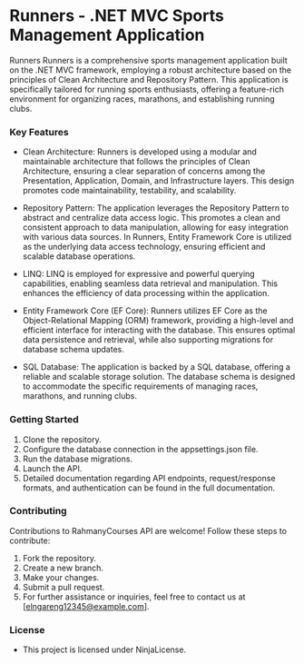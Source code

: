 # Runners - .NET MVC Sports Management Application
Runners Runners is a comprehensive sports management application built on the .NET MVC framework, employing a robust architecture based on the principles of Clean Architecture and Repository Pattern. This application is specifically tailored for running sports enthusiasts, offering a feature-rich environment for organizing races, marathons, and establishing running clubs.

### Key Features
- Clean Architecture: Runners is developed using a modular and maintainable architecture that follows the principles of Clean Architecture, ensuring a clear separation of concerns among the Presentation, Application, Domain, and Infrastructure layers. This design promotes code maintainability, testability, and scalability.

- Repository Pattern: The application leverages the Repository Pattern to abstract and centralize data access logic. This promotes a clean and consistent approach to data manipulation, allowing for easy integration with various data sources. In Runners, Entity Framework Core is utilized as the underlying data access technology, ensuring efficient and scalable database operations.

- LINQ: LINQ is employed for expressive and powerful querying capabilities, enabling seamless data retrieval and manipulation. This enhances the efficiency of data processing within the application.
- Entity Framework Core (EF Core): Runners utilizes EF Core as the Object-Relational Mapping (ORM) framework, providing a high-level and efficient interface for interacting with the database. This ensures optimal data persistence and retrieval, while also supporting migrations for database schema updates.

- SQL Database: The application is backed by a SQL database, offering a reliable and scalable storage solution. The database schema is designed to accommodate the specific requirements of managing races, marathons, and running clubs.



### Getting Started
1. Clone the repository.
2. Configure the database connection in the appsettings.json file.
3. Run the database migrations.
4. Launch the API.
5. Detailed documentation regarding API endpoints, request/response formats, and authentication can be found in the full documentation.

### Contributing
Contributions to RahmanyCourses API are welcome! Follow these steps to contribute:
1. Fork the repository.
2. Create a new branch.
3. Make your changes.
4. Submit a pull request.
5. For further assistance or inquiries, feel free to contact us at [elngareng12345@example.com].

### License
- This project is licensed under NinjaLicense.